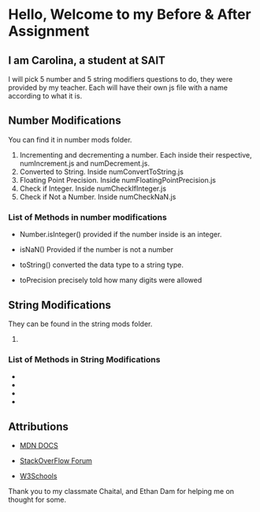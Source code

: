 # Hello, Welcome to my Before & After Assignment

## I am Carolina, a student at SAIT

I will pick 5 number and 5 string modifiers questions to do, they were provided by my teacher. Each will have their own js file with a name according to what it is.

## Number Modifications

You can find it in number mods folder.

1. Incrementing and decrementing a number. Each inside their respective, numIncrement.js and numDecrement.js.
2. Converted to String. Inside numConvertToString.js
3. Floating Point Precision. Inside numFloatingPointPrecision.js
4. Check if Integer. Inside numCheckIfInteger.js
5. Check if Not a Number. Inside numCheckNaN.js

### List of Methods in number modifications

- Number.isInteger()
  provided if the number inside is an integer.

- isNaN()
  Provided if the number is not a number

- toString()
  converted the data type to a string type.

- toPrecision
  precisely told how many digits were allowed

## String Modifications

They can be found in the string mods folder.

1.

### List of Methods in String Modifications

-

-

-

-

## Attributions

- [MDN DOCS](https://developer.mozilla.org/en-US/)

- [StackOverFlow Forum](https://stackoverflow.com/questions/40528646/increment-in-for-loop-javascript)

- [W3Schools](https://www.w3schools.com)

Thank you to my classmate Chaital, and Ethan Dam for helping me on thought for some.
